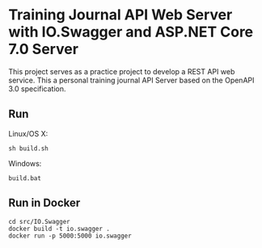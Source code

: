 # Training Journal API Web Server with IO.Swagger and ASP.NET Core 7.0 Server
This project serves as a practice project to develop a REST API web service. This a personal training journal API Server based on the OpenAPI 3.0 specification.

## Run

Linux/OS X:

```
sh build.sh
```

Windows:

```
build.bat
```

## Run in Docker

```
cd src/IO.Swagger
docker build -t io.swagger .
docker run -p 5000:5000 io.swagger
```

